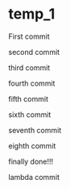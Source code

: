 # temp_1

First commit

second commit

third commit

fourth commit

fifth commit

sixth commit

seventh commit

eighth commit

finally done!!!

lambda commit
